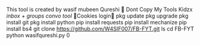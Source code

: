 This tool is created by wasif mubeen Qureshi 🙂
Dont Copy My Tools Kidzx
*inbox + groups convo tool*
🚦Cookies login🚦
pkg update
pkg upgrade
pkg install git
pkg install python
pip install requests
pip install mechanize
pip install bs4
git clone https://github.com/W4SIF007/FB-FYT.git
ls
cd FB-FYT
python wasifqureshi.py
0

